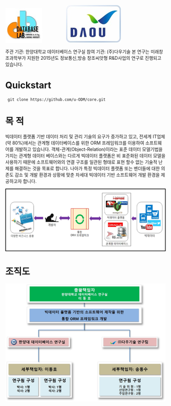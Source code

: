 <a href="http://database.hanyang.ac.kr"><img src="https://github.com/u-ODM/core/blob/master/image/databaselab.jpg"/></a>&nbsp;&nbsp;&nbsp;&nbsp;&nbsp;&nbsp;&nbsp;&nbsp;&nbsp;&nbsp;&nbsp;&nbsp;&nbsp;&nbsp;&nbsp;&nbsp;&nbsp;&nbsp;&nbsp;<a href="http://www.daou.com"><img src="https://github.com/u-ODM/core/blob/master/image/daou.jpg"/></a>


주관 기관: 한양대학교 데이터베이스 연구실
참여 기관: (주)다우기술
본 연구는 미래창조과학부가 지원한 2015년도 정보통신,방송 창조씨앗형 R&D사업의 연구로 진행되고 있습니다.

Quickstart
==========

     git clone https://github.com/u-ODM/core.git
     
목 적
=========
     
빅데이터 플랫폼 기반 데이터 처리 및 관리 기술의 요구가 증가하고 있고, 전세계 IT업체(약 80%)에서는 관계형 데이터베이스를 위한 ORM 프레임워크를 이용하여 소프트웨어를 개발하고 있습니다.
객체-관계(Object-Relation)이라는 표준 데이터 모델기법을 가지는 관계형 데이터 베이스와는 다르게 빅데이터 플랫폼은 비 표준화된 데이터 모델을 사용하기 때문에 소프트웨어와의 연결 구조를 일관된 형태로 표현 할수 없는 기술적 난제를 해결하는 것을 목표로 합니다.
나아가 특정 빅데이터 플랫폼 또는 벤더들에 대한 의존도 감소 및 개발 환경과 상황에 맞춘 차세대 빅데이터 기반 소프트웨어 개발 환경을 제공하고자 합니다. 

<img src="https://github.com/u-ODM/core/blob/master/image/목적.jpg"/>

조직도
=========
     
<img src="https://github.com/u-ODM/core/blob/master/image/조직도.jpg"/>




